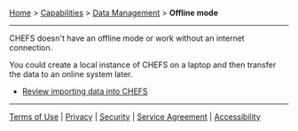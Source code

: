 [Home](index) > [Capabilities](Capabilities) > [Data Management](Data-Management) > **Offline mode**
***

CHEFS doesn't have an offline mode or work without an internet connection. 

You could create a local instance of CHEFS on a laptop and then transfer the data to an online system later. 
* [Review importing data into CHEFS](Importing-data-into-CHEFS)

***
[Terms of Use](Terms-of-Use) | [Privacy](Privacy) | [Security](Security) | [Service Agreement](Service-Agreement) | [Accessibility](Accessibility)
